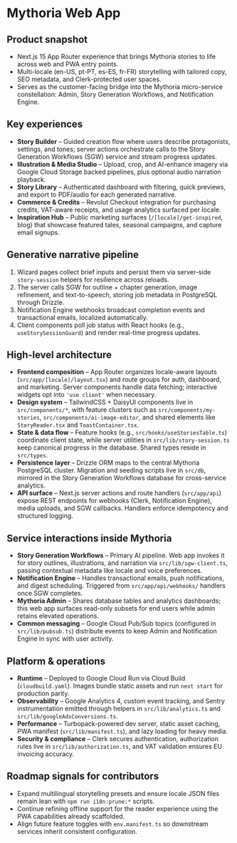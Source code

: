 # Mythoria Web App

## Product snapshot

- Next.js 15 App Router experience that brings Mythoria stories to life across web and PWA entry points.
- Multi-locale (en-US, pt-PT, es-ES, fr-FR) storytelling with tailored copy, SEO metadata, and Clerk-protected user spaces.
- Serves as the customer-facing bridge into the Mythoria micro-service constellation: Admin, Story Generation Workflows, and Notification Engine.

## Key experiences

- **Story Builder** – Guided creation flow where users describe protagonists, settings, and tones; server actions orchestrate calls to the Story Generation Workflows (SGW) service and stream progress updates.
- **Illustration & Media Studio** – Upload, crop, and AI-enhance imagery via Google Cloud Storage backed pipelines, plus optional audio narration playback.
- **Story Library** – Authenticated dashboard with filtering, quick previews, and export to PDF/audio for each generated narrative.
- **Commerce & Credits** – Revolut Checkout integration for purchasing credits, VAT-aware receipts, and usage analytics surfaced per locale.
- **Inspiration Hub** – Public marketing surfaces (`/[locale]/get-inspired`, blog) that showcase featured tales, seasonal campaigns, and capture email signups.

## Generative narrative pipeline

1. Wizard pages collect brief inputs and persist them via server-side `story-session` helpers for resilience across reloads.
2. The server calls SGW for outline + chapter generation, image refinement, and text-to-speech, storing job metadata in PostgreSQL through Drizzle.
3. Notification Engine webhooks broadcast completion events and transactional emails, localized automatically.
4. Client components poll job status with React hooks (e.g., `useStorySessionGuard`) and render real-time progress updates.

## High-level architecture

- **Frontend composition** – App Router organizes locale-aware layouts (`src/app/[locale]/layout.tsx`) and route groups for auth, dashboard, and marketing. Server components handle data fetching; interactive widgets opt into `'use client'` when necessary.
- **Design system** – TailwindCSS + DaisyUI components live in `src/components/*`, with feature clusters such as `src/components/my-stories`, `src/components/ai-image-editor`, and shared elements like `StoryReader.tsx` and `ToastContainer.tsx`.
- **State & data flow** – Feature hooks (e.g., `src/hooks/useStoriesTable.ts`) coordinate client state, while server utilities in `src/lib/story-session.ts` keep canonical progress in the database. Shared types reside in `src/types`.
- **Persistence layer** – Drizzle ORM maps to the central Mythoria PostgreSQL cluster. Migration and seeding scripts live in `src/db`, mirrored in the Story Generation Workflows database for cross-service analytics.
- **API surface** – Next.js server actions and route handlers (`src/app/api`) expose REST endpoints for webhooks (Clerk, Notification Engine), media uploads, and SGW callbacks. Handlers enforce idempotency and structured logging.

## Service interactions inside Mythoria

- **Story Generation Workflows** – Primary AI pipeline. Web app invokes it for story outlines, illustrations, and narration via `src/lib/sgw-client.ts`, passing contextual metadata like locale and voice preferences.
- **Notification Engine** – Handles transactional emails, push notifications, and digest scheduling. Triggered from `src/app/api/webhooks/` handlers once SGW completes.
- **Mythoria Admin** – Shares database tables and analytics dashboards; this web app surfaces read-only subsets for end users while admin retains elevated operations.
- **Common messaging** – Google Cloud Pub/Sub topics (configured in `src/lib/pubsub.ts`) distribute events to keep Admin and Notification Engine in sync with user activity.

## Platform & operations

- **Runtime** – Deployed to Google Cloud Run via Cloud Build (`cloudbuild.yaml`). Images bundle static assets and run `next start` for production parity.
- **Observability** – Google Analytics 4, custom event tracking, and Sentry instrumentation emitted through helpers in `src/lib/analytics.ts` and `src/lib/googleAdsConversions.ts`.
- **Performance** – Turbopack-powered dev server, static asset caching, PWA manifest (`src/lib/manifest.ts`), and lazy loading for heavy media.
- **Security & compliance** – Clerk secures authentication, authorization rules live in `src/lib/authorization.ts`, and VAT validation ensures EU invoicing accuracy.

## Roadmap signals for contributors

- Expand multilingual storytelling presets and ensure locale JSON files remain lean with `npm run i18n:prune:*` scripts.
- Continue refining offline support for the reader experience using the PWA capabilities already scaffolded.
- Align future feature toggles with `env.manifest.ts` so downstream services inherit consistent configuration.
